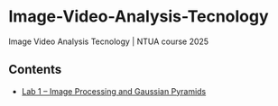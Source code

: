 # Image-Video-Analysis-Tecnology
Image Video Analysis Tecnology | NTUA course 2025

## Contents

- [Lab 1 – Image Processing and Gaussian Pyramids](./lab1)
